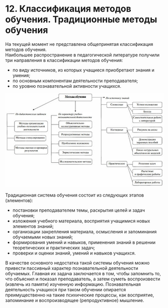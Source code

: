 # 12. Классификация методов обучения. Традиционные методы обучения

На текущей момент не представлена общепринятая классификация методов обучения.  
Наибольшее распространение в педагогической литературе получили три направления в классификации методов обучения:

* по виду источников, из которых учащиеся приобретают знания и умения;
* по основным компонентам деятельности преподавателя;
* по уровню познавательной активности учащихся.

![схема](assets/12_0.jpg)

Традиционная система обучения состоит из следующих этапов (элементов):

* постановки преподавателем темы, раскрытия целей и задач обучения;
* изложения учебного материала, восприятия учащимися новых элементов знаний;
* организации закрепления материала, осмысления и запоминания обучаемыми новых знаний;
* формирования умений и навыков, применения знаний в решении теоретических и практических задач;
* проверки и оценки знаний, умений и навыков учащихся.

В качестве основного недостатка такой системы обучения можно привести пассивный характер познавательной деятельности обучаемых. Главная их задача заключается в том, чтобы запомнить то, что объяснил и показал преподаватель, а затем суметь воспроизвести (извлечь из памяти) изученную информацию. Познавательная деятельность учащихся при таком обучении опирается преимущественно на такие психические процессы, как восприятие, запоминание и воспроизводящее (репродуктивное) мышление.